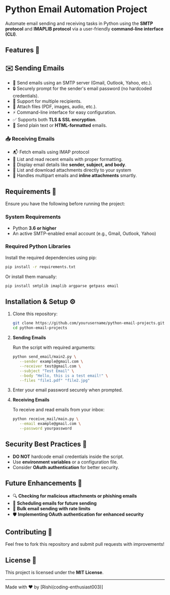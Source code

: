 # Python Email Automation Project

Automate email sending and receiving tasks in Python using the **SMTP protocol** and **IMAPLIB protocol** via a user-friendly **command-line interface (CLI)**.

## Features 🚀

## ✉️ Sending Emails
- 📩 Send emails using an SMTP server (Gmail, Outlook, Yahoo, etc.).
- 🔒 Securely prompt for the sender's email password (no hardcoded credentials).
- 📜 Support for multiple recipients.
- 📎 Attach files (PDF, images, audio, etc.).
- ⚡ Command-line interface for easy configuration.
- ✅ Supports both **TLS & SSL encryption**.
- 📝 Send plain text or **HTML-formatted** emails.

### 📥 Receiving Emails
- 📬 Fetch emails using IMAP protocol
- 📂 List and read recent emails with proper formatting.
- 🧾 Display email details like **sender, subject, and body**.
- 📎 List and download attachments directly to your system
- 🧠 Handles multipart emails and **inline attachments** smartly.

## Requirements 📌
Ensure you have the following before running the project:

### **System Requirements**
- Python **3.6 or higher**
- An active SMTP-enabled email account (e.g., Gmail, Outlook, Yahoo)

### **Required Python Libraries**
Install the required dependencies using pip:
```bash
pip install -r requirements.txt
```
Or install them manually:
```bash
pip install smtplib imaplib argparse getpass email
```

## Installation & Setup ⚙️
1. Clone this repository:
   ```bash
   git clone https://github.com/yourusername/python-email-projects.git
   cd python-email-projects
   ```

2. **Sending Emails**

   Run the script with required arguments:
   ```bash
   python send_email/main2.py \
      --sender example@gmail.com \
      --receiver test@gmail.com \
      --subject "Test Email" \
      --body "Hello, this is a test email!" \
      --files "file1.pdf" "file2.jpg"
   ```

3. Enter your email password securely when prompted.

4. **Receiving Emails**

   To receive and read emails from your inbox:
   ```bash
   python receive_mail/main.py \
      --email example@gmail.com \
      --password yourpassword
   ```

## Security Best Practices 🔐
- **DO NOT** hardcode email credentials inside the script.
- Use **environment variables** or a configuration file.
- Consider **OAuth authentication** for better security.

## Future Enhancements 🚀
 
- 🔍 **Checking for malicious attachments or phishing emails**
- 📅 **Scheduling emails for future sending**
- 📢 **Bulk email sending with rate limits**
- 🛡️ **Implementing OAuth authentication for enhanced security**

## Contributing 🤝
Feel free to fork this repository and submit pull requests with improvements!

## License 📜
This project is licensed under the **MIT License**.

---
Made with ❤️ by [Rishi(coding-enthusiast003)]

